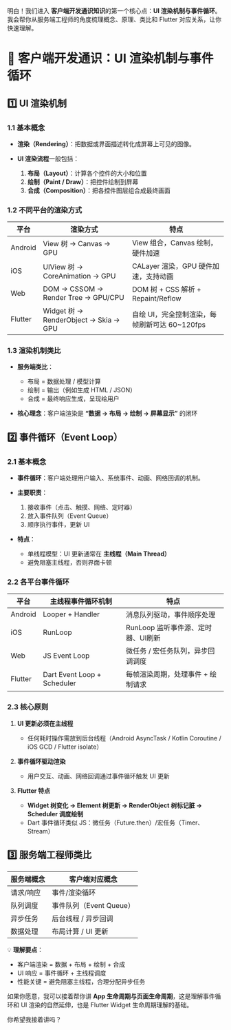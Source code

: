明白！我们进入 **客户端开发通识知识**的第一个核心点：**UI 渲染机制与事件循环**。我会帮你从服务端工程师的角度梳理概念、原理、类比和 Flutter 对应关系，让你快速理解。

# 📖 客户端开发通识：UI 渲染机制与事件循环

## 1️⃣ UI 渲染机制

### 1.1 基本概念

* **渲染（Rendering）**：把数据或界面描述转化成屏幕上可见的图像。
* **UI 渲染流程**一般包括：

    1. **布局（Layout）**：计算各个控件的大小和位置
    2. **绘制（Paint / Draw）**：把控件绘制到屏幕
    3. **合成（Composition）**：把各控件图层组合成最终画面

### 1.2 不同平台的渲染方式

| 平台      | 渲染方式                                 | 特点                              |
| ------- | ------------------------------------ | ------------------------------- |
| Android | View 树 → Canvas → GPU                | View 组合，Canvas 绘制，硬件加速          |
| iOS     | UIView 树 → CoreAnimation → GPU       | CALayer 渲染，GPU 硬件加速，支持动画        |
| Web     | DOM → CSSOM → Render Tree → GPU/CPU  | DOM 树 + CSS 解析 + Repaint/Reflow |
| Flutter | Widget 树 → RenderObject → Skia → GPU | 自绘 UI，完全控制渲染，每帧刷新可达 60\~120fps  |

### 1.3 渲染机制类比

* **服务端类比**：

    * 布局 = 数据处理 / 模型计算
    * 绘制 = 输出（例如生成 HTML / JSON）
    * 合成 = 最终响应生成，呈现给用户
* **核心理念**：客户端渲染是 **“数据 → 布局 → 绘制 → 屏幕显示”** 的闭环

## 2️⃣ 事件循环（Event Loop）

### 2.1 基本概念

* **事件循环**：客户端处理用户输入、系统事件、动画、网络回调的机制。
* **主要职责**：

    1. 接收事件（点击、触摸、网络、定时器）
    2. 放入事件队列（Event Queue）
    3. 顺序执行事件，更新 UI
* **特点**：

    * 单线程模型：UI 更新通常在 **主线程（Main Thread）**
    * 避免阻塞主线程，否则界面卡顿

### 2.2 各平台事件循环

| 平台      | 主线程事件循环机制                   | 特点                     |
| ------- | --------------------------- | ---------------------- |
| Android | Looper + Handler            | 消息队列驱动，事件顺序处理          |
| iOS     | RunLoop                     | RunLoop 监听事件源、定时器、UI刷新 |
| Web     | JS Event Loop               | 微任务 / 宏任务队列，异步回调调度     |
| Flutter | Dart Event Loop + Scheduler | 每帧渲染周期，处理事件 + 绘制请求     |

### 2.3 核心原则

1. **UI 更新必须在主线程**

    * 任何耗时操作需放到后台线程（Android AsyncTask / Kotlin Coroutine / iOS GCD / Flutter isolate）

2. **事件循环驱动渲染**

    * 用户交互、动画、网络回调通过事件循环触发 UI 更新

3. **Flutter 特点**

    * **Widget 树变化 → Element 树更新 → RenderObject 树标记脏 → Scheduler 调度绘制**
    * Dart 事件循环类似 JS：微任务（Future.then）/宏任务（Timer、Stream）

## 3️⃣ 服务端工程师类比

| 服务端概念 | 客户端对应概念           |
| ----- | ----------------- |
| 请求/响应 | 事件/渲染循环           |
| 队列调度  | 事件队列（Event Queue） |
| 异步任务  | 后台线程 / 异步回调       |
| 数据处理  | 布局计算 / UI 更新      |

💡 **理解要点**：

* 客户端渲染 = 数据 + 布局 + 绘制 + 合成
* UI 响应 = 事件循环 + 主线程调度
* 性能关键 = 避免阻塞主线程，合理分配异步任务

如果你愿意，我可以接着帮你讲 **App 生命周期与页面生命周期**，这是理解事件循环和 UI 渲染的自然延伸，也是 Flutter Widget 生命周期理解的基础。

你希望我接着讲吗？
